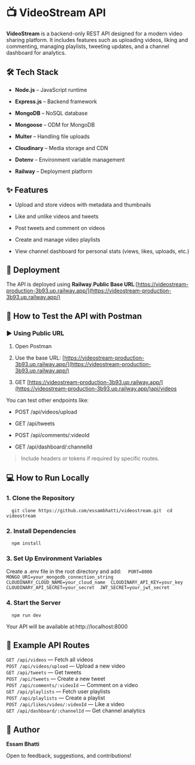 📺 VideoStream API
==================

**VideoStream** is a backend-only REST API designed for a modern video sharing platform. It includes features such as uploading videos, liking and commenting, managing playlists, tweeting updates, and a channel dashboard for analytics.

🛠️ Tech Stack
--------------

*   **Node.js** – JavaScript runtime
    
*   **Express.js** – Backend framework
    
*   **MongoDB** – NoSQL database
    
*   **Mongoose** – ODM for MongoDB
    
*   **Multer** – Handling file uploads
    
*   **Cloudinary** – Media storage and CDN
    
*   **Dotenv** – Environment variable management
    
*   **Railway** – Deployment platform
    

✨ Features
----------

*   Upload and store videos with metadata and thumbnails
    
*   Like and unlike videos and tweets
    
*   Post tweets and comment on videos
    
*   Create and manage video playlists
    
*   View channel dashboard for personal stats (views, likes, uploads, etc.)
    

🚀 Deployment
-------------

The API is deployed using **Railway**.**Public Base URL**:[https://videostream-production-3b93.up.railway.app/](https://videostream-production-3b93.up.railway.app/)

📮 How to Test the API with Postman
-----------------------------------

### ▶️ Using Public URL

1.  Open Postman
    
2.  Use the base URL: [https://videostream-production-3b93.up.railway.app/](https://videostream-production-3b93.up.railway.app/)
    
3.  GET [https://videostream-production-3b93.up.railway.app/](https://videostream-production-3b93.up.railway.app/)api/videos
    

You can test other endpoints like:

*   POST /api/videos/upload
    
*   GET /api/tweets
    
*   POST /api/comments/:videoId
    
*   GET /api/dashboard/:channelId
    

> Include headers or tokens if required by specific routes.

💻 How to Run Locally
---------------------

### 1\. Clone the Repository

`   git clone https://github.com/essambhatti/videostream.git  cd videostream   `

### 2\. Install Dependencies

`   npm install   `

### 3\. Set Up Environment Variables

Create a .env file in the root directory and add:
`   PORT=8000  MONGO_URI=your_mongodb_connection_string  CLOUDINARY_CLOUD_NAME=your_cloud_name  CLOUDINARY_API_KEY=your_key  CLOUDINARY_API_SECRET=your_secret  JWT_SECRET=your_jwt_secret   `

### 4\. Start the Server

`   npm run dev   `

Your API will be available at:http://localhost:8000

📂 Example API Routes
---------------------

`GET /api/videos` — Fetch all videos  
`POST /api/videos/upload` — Upload a new video  
`GET /api/tweets` — Get tweets  
`POST /api/tweets` — Create a new tweet  
`POST /api/comments/:videoId` — Comment on a video  
`GET /api/playlists` — Fetch user playlists  
`POST /api/playlists` — Create a playlist  
`POST /api/likes/video/:videoId` — Like a video  
`GET /api/dashboard/:channelId` — Get channel analytics

🙋 Author
---------

**Essam Bhatti**

Open to feedback, suggestions, and contributions!
